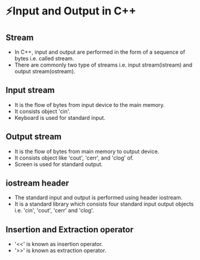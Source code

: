 # ⚡Input and Output in C++

## Stream

- In C++, input and output are performed in the form of a sequence of bytes i.e. called stream.
- There are commonly two type of streams i.e. input stream(istream) and output stream(ostream).

## Input stream

- It is the flow of bytes from input device to the main memory.
- It consists object 'cin'.
- Keyboard is used for standard input.

## Output stream

- It is the flow of bytes from main memory to output device.
- It consists object like 'cout', 'cerr', and 'clog' of.
- Screen is used for standard output.

## iostream header

- The standard input and output is performed using header iostream.
- It is a standard library which consists four standard input output objects i.e. 'cin', 'cout', 'cerr' and 'clog'.

## Insertion and Extraction operator

- '<<' is known as insertion operator.
- '>>' is known as extraction operator.
